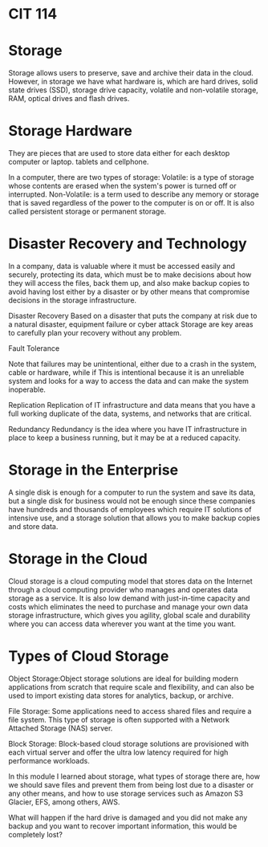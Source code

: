 # CIT 114

# Storage

Storage allows users to preserve, save and archive their data in the cloud. However, in storage we have what hardware is, which are hard drives, solid state drives (SSD), storage drive capacity, volatile and non-volatile storage, RAM, optical drives and flash drives.

# Storage Hardware
They are pieces that are used to store data either for each desktop computer or laptop. tablets and cellphone.

In a computer, there are two types of storage: 
Volatile: is a type of storage whose contents are erased when the system's power is turned off or interrupted.
Non-Volatile: is a term used to describe any memory or storage that is saved regardless of the power to the computer is on or off. 
It is also called persistent storage or permanent storage.

# Disaster Recovery and Technology
In a company, data is valuable where it must be accessed easily and securely, protecting its data, which must be
to make decisions about how they will access the files, back them up, and also make backup copies to avoid having
lost either by a disaster or by other means that compromise decisions in the storage infrastructure.

Disaster Recovery
Based on a disaster that puts the company at risk due to a natural disaster, equipment failure or cyber attack
Storage are key areas to carefully plan your recovery without any problem.

Fault Tolerance

Note that failures may be unintentional, either due to a crash in the system, cable or hardware, while if
This is intentional because it is an unreliable system and looks for a way to access the data and can make the system inoperable.

Replication
Replication of IT infrastructure and data means that you have a full working duplicate of the data, systems, and networks that are critical.

Redundancy
Redundancy is the idea where you have IT infrastructure in place to keep a business running, but it may be at a reduced capacity. 

# Storage in the Enterprise

A single disk is enough for a computer to run the system and save its data, but a single disk for
business would not be enough since these companies have hundreds and thousands of employees which require IT solutions of
intensive use, and a storage solution that allows you to make backup copies and store data.
#  Storage in the Cloud

Cloud storage is a cloud computing model that stores data on the Internet through a cloud computing provider who manages 
and operates data storage as a service. It is also low demand with just-in-time capacity and costs which eliminates the need to purchase and manage your own data storage infrastructure, which gives you agility, global scale and durability
where you can access data wherever you want at the time you want.

# Types of Cloud Storage

Object Storage:Object storage solutions are ideal for building modern applications from scratch that require scale and flexibility, 
and can also be used to import existing data stores for analytics, backup, or archive.

File Storage:  Some applications need to access shared files and require a file system. This type of storage is often supported
with a Network Attached Storage (NAS) server.

Block Storage: Block-based cloud storage solutions are provisioned with each virtual server and offer the ultra low latency
required for high performance workloads.

In this module I learned about storage, what types of storage there are, how we should save files and prevent them from being lost due to a disaster or any other means, and how to 
use storage services such as Amazon S3 Glacier, EFS, among others, AWS.

What will happen if the hard drive is damaged and you did not make any backup and you want to recover important information, this would be completely lost?
